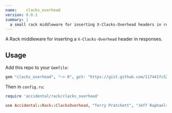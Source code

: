 ```yaml
---
name:    clacks_overhead
version: 0.0.1
summary: |
  a small rack middleware for inserting X-Clacks-Overhead headers in responses
---
```


A Rack middleware for inserting a `X-Clacks-Overhead` header in responses.

## Usage

Add this repo to your `Gemfile`:

```ruby
gem "clacks_overhead", "~> 0", git: "https://gist.github.com/117441fc5236de9f7d54b76894d69dec.git"
```

Then in `config.ru`:

```ruby
require 'accidental/rack/clacks_overhead'

use Accidental::Rack::ClacksOverhead, "Terry Pratchett", "Jeff Raphaelson"
```
